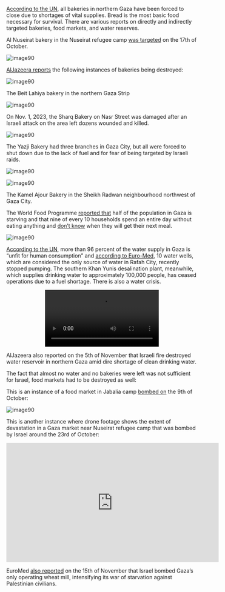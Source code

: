 


[According to the UN](https://edition.cnn.com/middleeast/live-news/israel-hamas-war-gaza-news-11-08-23/h_61cb0d66add7835859a8e3b52431f5dd), all bakeries in northern Gaza have been forced to close due to shortages of vital supplies. Bread is the most basic food necessary for survival. There are various reports on directly and indirectly targeted bakeries, food markets, and water reserves.

Al Nuseirat bakery in the Nuseirat refugee camp [was targeted](https://twitter.com/OnlinePalEng/status/1714520390582534632) on the 17th of October.

![image90](../../BlogsPage/Destruction%20of%20Food%20and%20Water%20Supplies/Untitled.png)

[AlJazeera reports](https://www.aljazeera.com/gallery/2023/11/2/gaza-bakeries-destroyed-by-israeli-strikes) the following instances of bakeries being destroyed:

![image90](../../BlogsPage/Destruction%20of%20Food%20and%20Water%20Supplies/Untitled%201.png)

The Beit Lahiya bakery in the northern Gaza Strip

![image90](../../BlogsPage/Destruction%20of%20Food%20and%20Water%20Supplies/Untitled%202.png)

On Nov. 1, 2023, the Sharq Bakery on Nasr Street was damaged after an Israeli attack on the area left dozens wounded and killed.

![image90](../../BlogsPage/Destruction%20of%20Food%20and%20Water%20Supplies/Untitled%203.png)

The Yazji Bakery had three branches in Gaza City, but all were forced to shut down due to the lack of fuel and for fear of being targeted by Israeli raids.

![image90](../../BlogsPage/Destruction%20of%20Food%20and%20Water%20Supplies/Untitled%204.png)

![image90](../../BlogsPage/Destruction%20of%20Food%20and%20Water%20Supplies/Untitled%205.png)

The Kamel Ajour Bakery in the Sheikh Radwan neighbourhood northwest of Gaza City.

The World Food Programme [reported that](https://twitter.com/UN_News_Centre/status/1735402394303754590) half of the population in Gaza is starving and that nine of every 10 households spend an entire day without eating anything and [don’t know](https://twitter.com/RamAbdu/status/1733606859401990555) when they will get their next meal.

![image90](../../BlogsPage/Destruction%20of%20Food%20and%20Water%20Supplies/Untitled%206.png)

[According to the UN](https://www.notion.so/Destruction-of-Food-and-Water-Supplies-6b6691a0c3a74b89be2203916d737487?pvs=21), more than 96 percent of the water supply in Gaza is “unfit for human consumption” and [according to Euro-Med](https://reliefweb.int/report/occupied-palestinian-territory/israel-bombs-gazas-only-operating-wheat-mill-intensifying-its-war-starvation-against-palestinian-civilians-enar), 10 water wells, which are considered the only source of water in Rafah City, recently stopped pumping. The southern Khan Yunis desalination plant, meanwhile, which supplies drinking water to approximately 100,000 people, has ceased operations due to a fuel shortage. There is also a water crisis.

<div align="center">
<video src="../../BlogsPage/Destruction%20of%20Food%20and%20Water%20Supplies/ssstwitter.com_1702777444746.mp4" controls style="max-width: 90%"/>
</div>

AlJazeera also reported on the 5th of November that Israeli fire destroyed water reservoir in northern Gaza amid dire shortage of clean drinking water.

The fact that almost no water and no bakeries were left was not sufficient for Israel, food markets had to be destroyed as well:

This is an instance of a food market in Jabalia camp [bombed on](https://twitter.com/Kuffiyateam/status/1711307901216674254) the 9th of October:

![image90](../../BlogsPage/Destruction%20of%20Food%20and%20Water%20Supplies/Untitled%207.png)

This is another instance where drone footage shows the extent of devastation in a Gaza market near Nuseirat refugee camp that was bombed by Israel around the 23rd of October:

<div align="center">
<iframe width="560" height="315" src="https://www.youtube.com/embed/ti2tSP5Wtxc?si=rhkoDRJEpdFYL8pu" frameborder="0" allowfullscreen></iframe>
</div>


EuroMed [also reported](https://reliefweb.int/report/occupied-palestinian-territory/israel-bombs-gazas-only-operating-wheat-mill-intensifying-its-war-starvation-against-palestinian-civilians-enar) on the 15th of November that Israel bombed Gaza’s only operating wheat mill, intensifying its war of starvation against Palestinian civilians.
